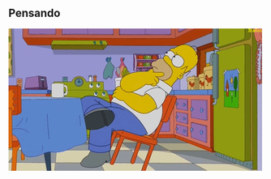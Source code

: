 ## Pensando<!-- .element: class="hidden" -->

![Homer](media/homer.gif "Homer")<!-- .element: class="homer" -->


